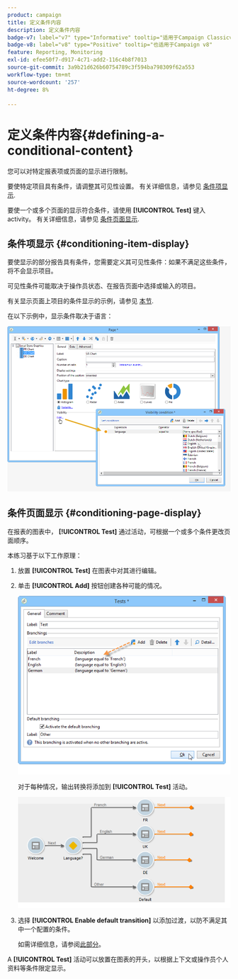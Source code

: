 ```yaml
---
product: campaign
title: 定义条件内容
description: 定义条件内容
badge-v7: label="v7" type="Informative" tooltip="适用于Campaign Classicv7"
badge-v8: label="v8" type="Positive" tooltip="也适用于Campaign v8"
feature: Reporting, Monitoring
exl-id: efee50f7-d917-4c71-add2-116c4b8f7013
source-git-commit: 3a9b21d626b60754789c3f594ba798309f62a553
workflow-type: tm+mt
source-wordcount: '257'
ht-degree: 8%

---
```


# 定义条件内容{#defining-a-conditional-content}



您可以对特定报表项或页面的显示进行限制。

要使特定项目具有条件，请调整其可见性设置。 有关详细信息，请参见 [条件项显示](#conditioning-item-display).

要使一个或多个页面的显示符合条件，请使用 **[!UICONTROL Test]** 键入activity。 有关详细信息，请参见 [条件页面显示](#conditioning-page-display).

## 条件项显示 {#conditioning-item-display}

要使显示的部分报告具有条件，您需要定义其可见性条件：如果不满足这些条件，将不会显示项目。

可见性条件可能取决于操作员状态、在报告页面中选择或输入的项目。

有关显示页面上项目的条件显示的示例，请参见 [本节](../../web/using/form-rendering.md#defining-fields-conditional-display).

在以下示例中，显示条件取决于语言：

![](assets/reporting_display_condition.png)

## 条件页面显示 {#conditioning-page-display}

在报表的图表中， **[!UICONTROL Test]** 通过活动，可根据一个或多个条件更改页面顺序。

本练习基于以下工作原理：

1. 放置 **[!UICONTROL Test]** 在图表中对其进行编辑。
1. 单击 **[!UICONTROL Add]** 按钮创建各种可能的情况。

   ![](assets/reporting_test_sample.png)

   对于每种情况，输出转换将添加到 **[!UICONTROL Test]** 活动。

   ![](assets/reporting_test_transitions.png)

1. 选择 **[!UICONTROL Enable default transition]** 以添加过渡，以防不满足其中一个配置的条件。

   如需详细信息，请参阅[此部分](../../web/using/defining-web-forms-page-sequencing.md#conditional-page-display)。

A **[!UICONTROL Test]** 活动可以放置在图表的开头，以根据上下文或操作员个人资料等条件限定显示。
